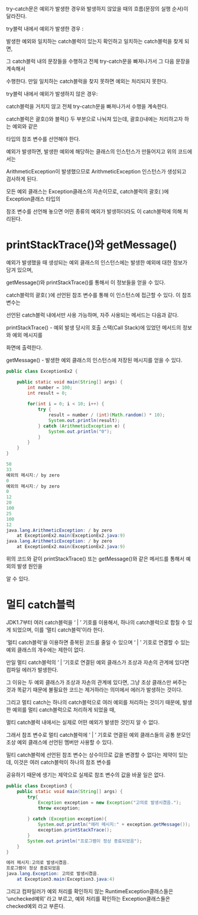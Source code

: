 
try-catch문은 예외가 발생한 경우와 발생하지 않았을 때의 흐름(문장의 실행 순서)이 달라진다.

try블럭 내에서 예외가 발생한 경우 :

발생한 예외와 일치하는 catch블럭이 있는지 확인하고 일치하는 catch블럭을 찾게 되면,

그 catch블럭 내의 문장들을 수행하고 전체 try-catch문을 빠져나가서 그 다음 문장을 계속해서

수행한다. 만일 일치하는 catch블럭을 찾지 못하면 예외는 처리되지 못한다.

try블럭 내에서 예외가 발생하지 않은 경우:

catch블럭을 거치지 않고 전체 try-catch문을 빠져나가서 수행을 계속한다.

catch블럭은 괄호()와 블럭{} 두 부분으로 나눠져 있는데, 괄호()내에는 처리하고자 하는 예외와 같은

타입의 참조 변수를 선언해야 한다.

예외가 발생하면, 발생한 예외에 해당하는 클래스의 인스턴스가 만들어지고 위의 코드에서는

ArithmeticException이 발생했으므로 ArithmeticException 인스턴스가 생성되고 검사하게 된다.

모든 예외 클래스는 Exception클래스의 자손이므로, catch블럭의 괄호( )에 Exception클래스 타입의

참조 변수를 선언해 놓으면 어떤 종류의 예외가 발생하더라도 이 catch블럭에 의해 처리된다.

# printStackTrace()와 getMessage()

예외가 발생했을 때 생성되는 예외 클래스의 인스턴스에는 발생한 예외에 대한 정보가 담겨 있으며,

getMessage()와 printStackTrace()를 통해서 이 정보들을 얻을 수 있다.

catch블럭의 괄호( )에 선언된 참조 변수를 통해 이 인스턴스에 접근할 수 있다. 이 참조 변수는

선언된 catch블럭 내에서만 사용 가능하며, 자주 사용되는 메서드는 다음과 같다.

printStackTrace() - 예외 발생 당시의 호출 스택(Call Stack)에 있었던 메서드의 정보와 예외 메시지를

화면에 출력한다.

getMessage() - 발생한 예외 클래스의 인스턴스에 저장된 메시지를 얻을 수 있다.

```java
public class ExceptionEx2 {

	public static void main(String[] args) {
		int number = 100;
		int result = 0;
		
		for(int i = 0; i < 10; i++) {
			try {
				result = number / (int)(Math.random() * 10);
				System.out.println(result);
			} catch (ArithmeticException e) {
				System.out.println("0");
			}
		}
	}
}

```

```java
50
33
예외의 메시지:/ by zero
0
예외의 메시지:/ by zero
0
12
20
100
25
100
12
java.lang.ArithmeticException: / by zero
	at ExceptionEx2.main(ExceptionEx2.java:9)
java.lang.ArithmeticException: / by zero
	at ExceptionEx2.main(ExceptionEx2.java:9)

```

위의 코드와 같이 printStackTrace() 또는 getMessage()와 같은 메서드를 통해서 예외의 발생 원인을

알 수 있다.

# 멀티 catch블럭

JDK1.7부터 여러 catch블럭을 ‘ | ’ 기호를 이용해서, 하나의 catch블럭으로 합칠 수 있게 되었으며, 이를 ‘멀티 catch블럭’이라 한다.

‘멀티 catch블럭’을 이용하면 중복된 코드를 줄일 수 있으며 ‘ | ’ 기호로 연결할 수 있는 예외 클래스의 개수에는 제한이 없다.

만일 멀티 catch블럭의 ‘ | ’기호로 연결된 예외 클래스가 조상과 자손의 관계에 있다면 컴파일 에러가 발생한다.

그 이유는 두 예외 클래스가 조상과 자손의 관계에 있다면, 그냥 조상 클래스만 써주는 것과 똑같기 때문에 불필요한 코드는 제거하라는 의미에서 에러가 발생하는 것이다.

그리고 멀티 catch는 하나의 catch블럭으로 여러 예외를 처리하는 것이기 때문에, 발생한 예외를 멀티 catch블럭으로 처리하게 되었을 때,

멀티 catch블럭 내에서는 실제로 어떤 예외가 발생한 것인지 알 수 없다.

그래서 참조 변수로 멀티 catch블럭에 ‘ | ’ 기호로 연결된 예외 클래스들의 공통 분모인 조상 예외 클래스에 선언된 멤버만 사용할 수 있다.

밀티 catch블럭에 선언된 참조 변수는 상수이므로 값을 변경할 수 없다는 제약이 있는데, 이것은 여러 catch블럭이 하나의 참조 변수를

공유하기 때문에 생기는 제약으로 실제로 참조 변수의 값을 바꿀 일은 없다.

```java
public class Exception3 {
    public static void main(String[] args) {
        try{
            Exception exception = new Exception("고의로 발생시켰음.");
            throw exception;
            
        } catch (Exception exception){
            System.out.println("에러 메시지:" + exception.getMessage());
            exception.printStackTrace();
        }
        System.out.println("프로그램이 정상 종료되었음");
    }
}
```

```java
에러 메시지:고의로 발생시켰음.
프로그램이 정상 종료되었음
java.lang.Exception: 고의로 발생시켰음.
	at Exception3.main(Exception3.java:4)
```

그리고 컴파일러가 예외 처리를 확인하지 않는 RuntimeException클래스들은 ‘unchecked예외’ 라고 부르고, 예외 처리를 확인하는 Exception클래스들은 checked예외 라고 부른다.













